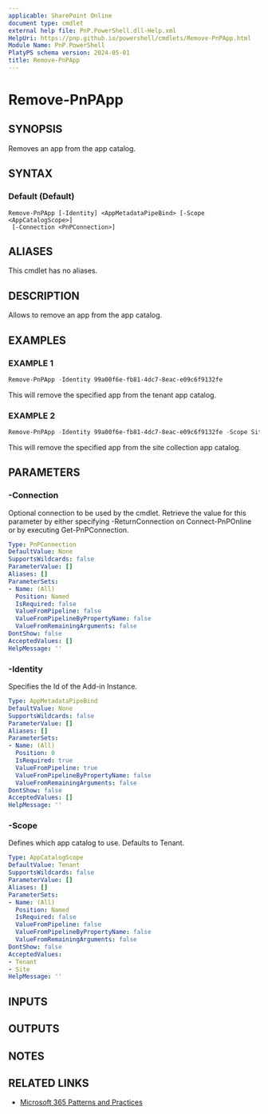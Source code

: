 ```yaml
---
applicable: SharePoint Online
document type: cmdlet
external help file: PnP.PowerShell.dll-Help.xml
HelpUri: https://pnp.github.io/powershell/cmdlets/Remove-PnPApp.html
Module Name: PnP.PowerShell
PlatyPS schema version: 2024-05-01
title: Remove-PnPApp
---
```


# Remove-PnPApp

## SYNOPSIS

Removes an app from the app catalog.

## SYNTAX

### Default (Default)

```
Remove-PnPApp [-Identity] <AppMetadataPipeBind> [-Scope <AppCatalogScope>]
 [-Connection <PnPConnection>]
```

## ALIASES

This cmdlet has no aliases.

## DESCRIPTION

Allows to remove an app from the app catalog.

## EXAMPLES

### EXAMPLE 1

```powershell
Remove-PnPApp -Identity 99a00f6e-fb81-4dc7-8eac-e09c6f9132fe
```

This will remove the specified app from the tenant app catalog.

### EXAMPLE 2

```powershell
Remove-PnPApp -Identity 99a00f6e-fb81-4dc7-8eac-e09c6f9132fe -Scope Site
```

This will remove the specified app from the site collection app catalog.

## PARAMETERS

### -Connection

Optional connection to be used by the cmdlet. Retrieve the value for this parameter by either specifying -ReturnConnection on Connect-PnPOnline or by executing Get-PnPConnection.

```yaml
Type: PnPConnection
DefaultValue: None
SupportsWildcards: false
ParameterValue: []
Aliases: []
ParameterSets:
- Name: (All)
  Position: Named
  IsRequired: false
  ValueFromPipeline: false
  ValueFromPipelineByPropertyName: false
  ValueFromRemainingArguments: false
DontShow: false
AcceptedValues: []
HelpMessage: ''
```

### -Identity

Specifies the Id of the Add-in Instance.

```yaml
Type: AppMetadataPipeBind
DefaultValue: None
SupportsWildcards: false
ParameterValue: []
Aliases: []
ParameterSets:
- Name: (All)
  Position: 0
  IsRequired: true
  ValueFromPipeline: true
  ValueFromPipelineByPropertyName: false
  ValueFromRemainingArguments: false
DontShow: false
AcceptedValues: []
HelpMessage: ''
```

### -Scope

Defines which app catalog to use. Defaults to Tenant.

```yaml
Type: AppCatalogScope
DefaultValue: Tenant
SupportsWildcards: false
ParameterValue: []
Aliases: []
ParameterSets:
- Name: (All)
  Position: Named
  IsRequired: false
  ValueFromPipeline: false
  ValueFromPipelineByPropertyName: false
  ValueFromRemainingArguments: false
DontShow: false
AcceptedValues:
- Tenant
- Site
HelpMessage: ''
```

## INPUTS

## OUTPUTS

## NOTES

## RELATED LINKS

- [Microsoft 365 Patterns and Practices](https://aka.ms/m365pnp)
